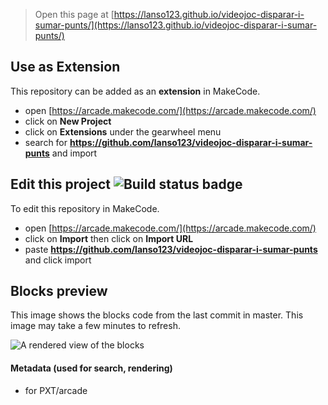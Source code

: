  


> Open this page at [https://lanso123.github.io/videojoc-disparar-i-sumar-punts/](https://lanso123.github.io/videojoc-disparar-i-sumar-punts/)

## Use as Extension

This repository can be added as an **extension** in MakeCode.

* open [https://arcade.makecode.com/](https://arcade.makecode.com/)
* click on **New Project**
* click on **Extensions** under the gearwheel menu
* search for **https://github.com/lanso123/videojoc-disparar-i-sumar-punts** and import

## Edit this project ![Build status badge](https://github.com/lanso123/videojoc-disparar-i-sumar-punts/workflows/MakeCode/badge.svg)

To edit this repository in MakeCode.

* open [https://arcade.makecode.com/](https://arcade.makecode.com/)
* click on **Import** then click on **Import URL**
* paste **https://github.com/lanso123/videojoc-disparar-i-sumar-punts** and click import

## Blocks preview

This image shows the blocks code from the last commit in master.
This image may take a few minutes to refresh.

![A rendered view of the blocks](https://github.com/lanso123/videojoc-disparar-i-sumar-punts/raw/master/.github/makecode/blocks.png)

#### Metadata (used for search, rendering)

* for PXT/arcade
<script src="https://makecode.com/gh-pages-embed.js"></script><script>makeCodeRender("{{ site.makecode.home_url }}", "{{ site.github.owner_name }}/{{ site.github.repository_name }}");</script>
